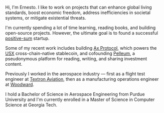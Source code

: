 Hi, I'm Ernesto. I like to work on projects that can enhance global living standards, boost economic freedom, address inefficiencies in societal systems, or mitigate existential threats.

I'm currently spending a lot of time learning, reading books, and building open-source projects. However, the ultimate goal is to found a successful [positive-sum](https://en.wiktionary.org/wiki/positive-sum) startup.

Some of my recent work includes building [Ax Protocol](https://www.ax.finance), which powers the [USX](https://docs.ax.finance/overview/usx) cross-chain-native stablecoin, and cofounding [Pelleum](https://ernestor.xyz/projects/pelleum), a pseudonymous platform for reading, writing, and sharing investment content.

Previously I worked in the aerospace industry — first as a flight test engineer at [Textron Aviation](https://en.wikipedia.org/wiki/Textron_Aviation), then as a manufacturing operations engineer at [Woodward](https://en.wikipedia.org/wiki/Woodward,_Inc.).

I hold a Bachelor of Science in Aerospace Engineering from Purdue University and I'm currently enrolled in a Master of Science in Computer Science at Georgia Tech.
